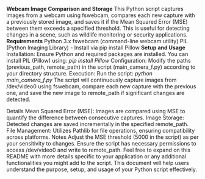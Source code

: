 **Webcam Image Comparison and Storage**
  This Python script captures images from a webcam using fswebcam, compares each new capture with a previously stored image, and saves it if the Mean Squared Error (MSE) between them exceeds a specified threshold. This is useful for detecting changes in a scene, such as wildlife monitoring or security applications.
**Requirements**
  Python 3.x
  fswebcam (command-line webcam utility)
  PIL (Python Imaging Library) - Install via pip install Pillow
**Setup and Usage**
Installation:
  Ensure Python and required packages are installed. You can install PIL (Pillow) using:
  _pip install Pillow_
Configuration:
  Modify the paths (previous_path, remote_path) in the script (main_camera_f.py) according to your directory structure.
Execution:
  Run the script:
  _python main_camera_f.py_
The script will continuously capture images from /dev/video0 using fswebcam, compare each new capture with the previous one, and save the new image to remote_path if significant changes are detected.

Details
  Mean Squared Error (MSE): Images are compared using MSE to quantify the difference between consecutive captures.
  Image Storage: Detected changes are saved incrementally in the specified remote_path.
  File Management: Utilizes Pathlib for file operations, ensuring compatibility across platforms.
Notes
  Adjust the MSE threshold (5000 in the script) as per your sensitivity to changes.
  Ensure the script has necessary permissions to access /dev/video0 and write to remote_path.
Feel free to expand on this README with more details specific to your application or any additional functionalities you might add to the script. This document will help users understand the purpose, setup, and usage of your Python script effectively.
